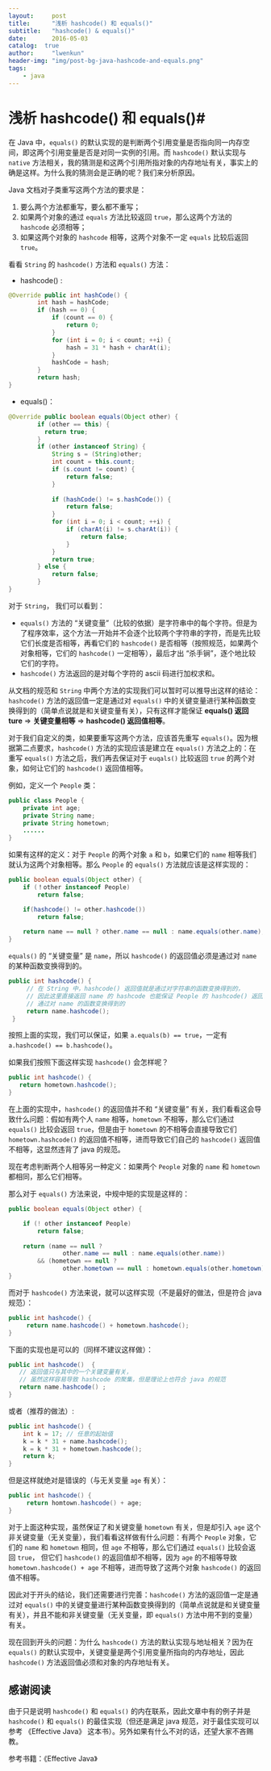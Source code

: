 ```yaml
---
layout:     post
title:      "浅析 hashcode() 和 equals()"
subtitle:   "hashcode() & equals()"
date:       2016-05-03
catalog:  true
author:     "lwenkun"
header-img: "img/post-bg-java-hashcode-and-equals.png"
tags:
    - java
---
```

# 浅析 hashcode() 和 equals()#

在 Java 中，`equals()` 的默认实现的是判断两个引用变量是否指向同一内存空间，即这两个引用变量是否是对同一实例的引用。而 `hashcode()` 默认实现与 `native` 方法相关，我的猜测是和这两个引用所指对象的内存地址有关，事实上的确是这样。为什么我的猜测会是正确的呢？我们来分析原因。

Java 文档对子类重写这两个方法的要求是：

1. 要么两个方法都重写，要么都不重写；
2. 如果两个对象的通过 `equals` 方法比较返回 `true`，那么这两个方法的 `hashcode` 必须相等；  
3. 如果这两个对象的 `hashcode` 相等，这两个对象不一定 `equals` 比较后返回 `true`。

看看 `String` 的 `hashcode()` 方法和 `equals()` 方法：

- hashcode() :

```java
@Override public int hashCode() {
        int hash = hashCode;
        if (hash == 0) {
            if (count == 0) {
                return 0;
            }
            for (int i = 0; i < count; ++i) {
                hash = 31 * hash + charAt(i);
            }
            hashCode = hash;
        }
        return hash;
}
```

- equals()：

```java
@Override public boolean equals(Object other) {
        if (other == this) {
          return true;
        }
        if (other instanceof String) {
            String s = (String)other;
            int count = this.count;
            if (s.count != count) {
                return false;
            }
            
            if (hashCode() != s.hashCode()) {
                return false;
            }
            for (int i = 0; i < count; ++i) {
                if (charAt(i) != s.charAt(i)) {
                    return false;
                }
            }
            return true;
        } else {
            return false;
        }
}
```

对于 `String`， 我们可以看到：

- `equals()` 方法的 “关键变量”（比较的依据）是字符串中的每个字符。但是为了程序效率，这个方法一开始并不会逐个比较两个字符串的字符，而是先比较它们长度是否相等，再看它们的 `hashcode()` 是否相等（按照规范，如果两个对象相等，它们的 `hashcode()` 一定相等），最后才出 “杀手锏”，逐个地比较它们的字符。
- `hashcode()` 方法返回的是对每个字符的 ascii 码进行加权求和。

从文档的规范和 `String` 中两个方法的实现我们可以暂时可以推导出这样的结论：`hashcode()` 方法的返回值一定是通过对 `equals()` 中的关键变量进行某种函数变换得到的（简单点说就是和关键变量有关），只有这样才能保证 **equals() 返回 ture** => **关键变量相等** => **hashcode() 返回值相等**。

对于我们自定义的类，如果要重写这两个方法，应该首先重写 `equals()`。因为根据第二点要求，`hashcode()` 方法的实现应该是建立在 `equals()` 方法之上的：在重写 `equals()` 方法之后，我们再去保证对于 `euqals()` 比较返回 `true` 的两个对象，如何让它们的 `hashcode()` 返回值相等。

例如，定义一个 `People` 类：

```java
public class People {
    private int age;
    private String name;
    private String hometown;
    ......
}
```
如果有这样的定义：对于 `People` 的两个对象 `a` 和 `b`，如果它们的 `name` 相等我们就认为这两个对象相等。那么 `People` 的 `equals()` 方法就应该是这样实现的：

```java
public boolean equals(Object other) {
    if (！other instanceof People)
        return false;

    if(hashcode() != other.hashcode())
        return false;
    
    return name == null ? other.name == null : name.equals(other.name);
}
```

`equals()` 的 “关键变量” 是 `name`，所以 `hashcode()` 的返回值必须是通过对 `name` 的某种函数变换得到的。

```java
public int hashcode() {
     // 在 String 中，hashcode() 返回值就是通过对字符串的函数变换得到的，
     // 因此这里直接返回 name 的 hashcode 也能保证 People 的 hashcode() 返回值是
     // 通过对 name 的函数变换得到的
     return name.hashcode();
 }
```

按照上面的实现，我们可以保证，如果 `a.equals(b) == true`，一定有 `a.hashcode() == b.hashcode()`。

如果我们按照下面这样实现 `hashcode()` 会怎样呢？

```java
public int hashcode() {
   return hometown.hashcode();
} 
```

在上面的实现中，`hashcode()` 的返回值并不和 “关键变量” 有关，我们看看这会导致什么问题：假如有两个人 `name` 相等，`hometown` 不相等，那么它们通过 `equals()` 比较会返回 `true`，但是由于 `hometown` 的不相等会直接导致它们 `hometown.hashcode()` 的返回值不相等，进而导致它们自己的 `hashcode()` 返回值不相等，这显然违背了 java 的规范。

现在考虑判断两个人相等另一种定义：如果两个 `People` 对象的 `name` 和 `hometown` 都相同，那么它们相等。

那么对于 `equals()` 方法来说，中规中矩的实现是这样的：

```java
public boolean equals(Object other) {

    if (! other instanceof People)
        return false;
        
    return (name == null ? 
               other.name == null : name.equals(other.name))
        && (hometown == null ?
               other.hometown == null : hometown.equals(other.hometown));
}
```
而对于 `hashcode()` 方法来说，就可以这样实现（不是最好的做法，但是符合 java 规范）：

```java
public int hashcode() {
     return name.hashcode() + hometown.hashcode();
}
```
下面的实现也是可以的（同样不建议这样做）：

```java
public int hashcode()  {
   // 返回值只与其中的一个关键变量有关，
   // 虽然这样容易导致 hashcode 的聚集，但是理论上也符合 java 的规范
   return name.hashcode() ;
}
```
或者（推荐的做法）:

```java
public int hashcode() {
    int k = 17; // 任意的起始值
    k = k * 31 + name.hashcode();
    k = k * 31 + hometown.hashcode();
    return k;
}
```

但是这样就绝对是错误的（与无关变量 `age` 有关）：

```java
public int hashcode() {
     return homtown.hashcode() + age;
}
```

对于上面这种实现，虽然保证了和关键变量 `hometown` 有关，但是却引入 `age` 这个非关键变量（无关变量），我们看看这样做有什么问题：有两个 `People` 对象，它们的 `name` 和 `hometown` 相同，但 `age` 不相等，那么它们通过 `equals()` 比较会返回 `true`， 但它们 `hashcode()` 的返回值却不相等，因为 `age` 的不相等导致 `hometown.hashcode() + age` 不相等，进而导致了这两个对象 `hashcode()` 的返回值不相等。

因此对于开头的结论，我们还需要进行完善：`hashcode()` 方法的返回值一定是通过对 `equals()` 中的关键变量进行某种函数变换得到的（简单点说就是和关键变量有关），并且不能和非关键变量（无关变量，即 `equals()` 方法中用不到的变量）有关。

现在回到开头的问题：为什么 `hashcode()` 方法的默认实现与地址相关？因为在 `equals()` 的默认实现中，关键变量是两个引用变量所指向的内存地址，因此 `hashcode()` 方法返回值必须和对象的内存地址有关。

## 感谢阅读 ##
由于只是说明 `hashcode()` 和 `equals()` 的内在联系，因此文章中有的例子并是 `hashcode()` 和 `equals()` 的最佳实现（但还是满足 java 规范，对于最佳实现可以参考 《Effective Java》 这本书）。另外如果有什么不对的话，还望大家不吝赐教。

参考书籍：《Effective Java》
